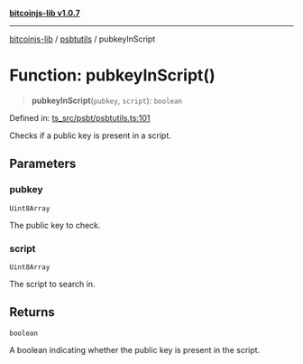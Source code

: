[**bitcoinjs-lib v1.0.7**](../../../README.md)

***

[bitcoinjs-lib](../../../README.md) / [psbtutils](../README.md) / pubkeyInScript

# Function: pubkeyInScript()

> **pubkeyInScript**(`pubkey`, `script`): `boolean`

Defined in: [ts\_src/psbt/psbtutils.ts:101](https://github.com/sCrypt-Inc/bitcoinjs-lib/blob/e3b2d1c4c35cd925f8b17063dc9eb0300cab46a2/ts_src/psbt/psbtutils.ts#L101)

Checks if a public key is present in a script.

## Parameters

### pubkey

`Uint8Array`

The public key to check.

### script

`Uint8Array`

The script to search in.

## Returns

`boolean`

A boolean indicating whether the public key is present in the script.
